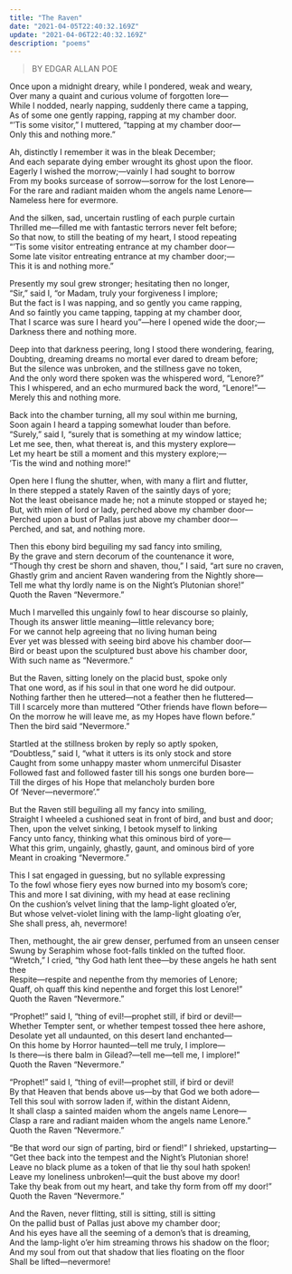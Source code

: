 ```yaml
---
title: "The Raven"
date: "2021-04-05T22:40:32.169Z"
update: "2021-04-06T22:40:32.169Z"
description: "poems"
---
```


> BY EDGAR ALLAN POE

Once upon a midnight dreary, while I pondered, weak and weary,\
Over many a quaint and curious volume of forgotten lore—\
While I nodded, nearly napping, suddenly there came a tapping,\
As of some one gently rapping, rapping at my chamber door.\
“’Tis some visitor,” I muttered, “tapping at my chamber door—\
Only this and nothing more.”

Ah, distinctly I remember it was in the bleak December;\
And each separate dying ember wrought its ghost upon the floor.\
Eagerly I wished the morrow;—vainly I had sought to borrow\
From my books surcease of sorrow—sorrow for the lost Lenore—\
For the rare and radiant maiden whom the angels name Lenore—\
Nameless here for evermore.

And the silken, sad, uncertain rustling of each purple curtain\
Thrilled me—filled me with fantastic terrors never felt before;\
So that now, to still the beating of my heart, I stood repeating\
“’Tis some visitor entreating entrance at my chamber door—\
Some late visitor entreating entrance at my chamber door;—\
This it is and nothing more.”

Presently my soul grew stronger; hesitating then no longer,\
“Sir,” said I, “or Madam, truly your forgiveness I implore;\
But the fact is I was napping, and so gently you came rapping,\
And so faintly you came tapping, tapping at my chamber door,\
That I scarce was sure I heard you”—here I opened wide the door;—\
Darkness there and nothing more.

Deep into that darkness peering, long I stood there wondering, fearing,\
Doubting, dreaming dreams no mortal ever dared to dream before;\
But the silence was unbroken, and the stillness gave no token,\
And the only word there spoken was the whispered word, “Lenore?”\
This I whispered, and an echo murmured back the word, “Lenore!”—\
Merely this and nothing more.

Back into the chamber turning, all my soul within me burning,\
Soon again I heard a tapping somewhat louder than before.\
“Surely,” said I, “surely that is something at my window lattice;\
Let me see, then, what thereat is, and this mystery explore—\
Let my heart be still a moment and this mystery explore;—\
’Tis the wind and nothing more!”

Open here I flung the shutter, when, with many a flirt and flutter,\
In there stepped a stately Raven of the saintly days of yore;\
Not the least obeisance made he; not a minute stopped or stayed he;\
But, with mien of lord or lady, perched above my chamber door—\
Perched upon a bust of Pallas just above my chamber door—\
Perched, and sat, and nothing more.

Then this ebony bird beguiling my sad fancy into smiling,\
By the grave and stern decorum of the countenance it wore,\
“Though thy crest be shorn and shaven, thou,” I said, “art sure no craven,\
Ghastly grim and ancient Raven wandering from the Nightly shore—\
Tell me what thy lordly name is on the Night’s Plutonian shore!”\
Quoth the Raven “Nevermore.”

Much I marvelled this ungainly fowl to hear discourse so plainly,\
Though its answer little meaning—little relevancy bore;\
For we cannot help agreeing that no living human being\
Ever yet was blessed with seeing bird above his chamber door—\
Bird or beast upon the sculptured bust above his chamber door,\
With such name as “Nevermore.”

But the Raven, sitting lonely on the placid bust, spoke only\
That one word, as if his soul in that one word he did outpour.\
Nothing farther then he uttered—not a feather then he fluttered—\
Till I scarcely more than muttered “Other friends have flown before—\
On the morrow he will leave me, as my Hopes have flown before.”\
Then the bird said “Nevermore.”

Startled at the stillness broken by reply so aptly spoken,\
“Doubtless,” said I, “what it utters is its only stock and store\
Caught from some unhappy master whom unmerciful Disaster\
Followed fast and followed faster till his songs one burden bore—\
Till the dirges of his Hope that melancholy burden bore\
Of ‘Never—nevermore’.”

But the Raven still beguiling all my fancy into smiling,\
Straight I wheeled a cushioned seat in front of bird, and bust and door;\
Then, upon the velvet sinking, I betook myself to linking\
Fancy unto fancy, thinking what this ominous bird of yore—\
What this grim, ungainly, ghastly, gaunt, and ominous bird of yore\
Meant in croaking “Nevermore.”

This I sat engaged in guessing, but no syllable expressing\
To the fowl whose fiery eyes now burned into my bosom’s core;\
This and more I sat divining, with my head at ease reclining\
On the cushion’s velvet lining that the lamp-light gloated o’er,\
But whose velvet-violet lining with the lamp-light gloating o’er,\
She shall press, ah, nevermore!

Then, methought, the air grew denser, perfumed from an unseen censer\
Swung by Seraphim whose foot-falls tinkled on the tufted floor.\
“Wretch,” I cried, “thy God hath lent thee—by these angels he hath sent thee\
Respite—respite and nepenthe from thy memories of Lenore;\
Quaff, oh quaff this kind nepenthe and forget this lost Lenore!”\
Quoth the Raven “Nevermore.”

“Prophet!” said I, “thing of evil!—prophet still, if bird or devil!—\
Whether Tempter sent, or whether tempest tossed thee here ashore,\
Desolate yet all undaunted, on this desert land enchanted—\
On this home by Horror haunted—tell me truly, I implore—\
Is there—is there balm in Gilead?—tell me—tell me, I implore!”\
Quoth the Raven “Nevermore.”

“Prophet!” said I, “thing of evil!—prophet still, if bird or devil!\
By that Heaven that bends above us—by that God we both adore—\
Tell this soul with sorrow laden if, within the distant Aidenn,\
It shall clasp a sainted maiden whom the angels name Lenore—\
Clasp a rare and radiant maiden whom the angels name Lenore.”\
Quoth the Raven “Nevermore.”

“Be that word our sign of parting, bird or fiend!” I shrieked, upstarting—\
“Get thee back into the tempest and the Night’s Plutonian shore!\
Leave no black plume as a token of that lie thy soul hath spoken!\
Leave my loneliness unbroken!—quit the bust above my door!\
Take thy beak from out my heart, and take thy form from off my door!”\
Quoth the Raven “Nevermore.”

And the Raven, never flitting, still is sitting, still is sitting\
On the pallid bust of Pallas just above my chamber door;\
And his eyes have all the seeming of a demon’s that is dreaming,\
And the lamp-light o’er him streaming throws his shadow on the floor;\
And my soul from out that shadow that lies floating on the floor\
Shall be lifted—nevermore!

